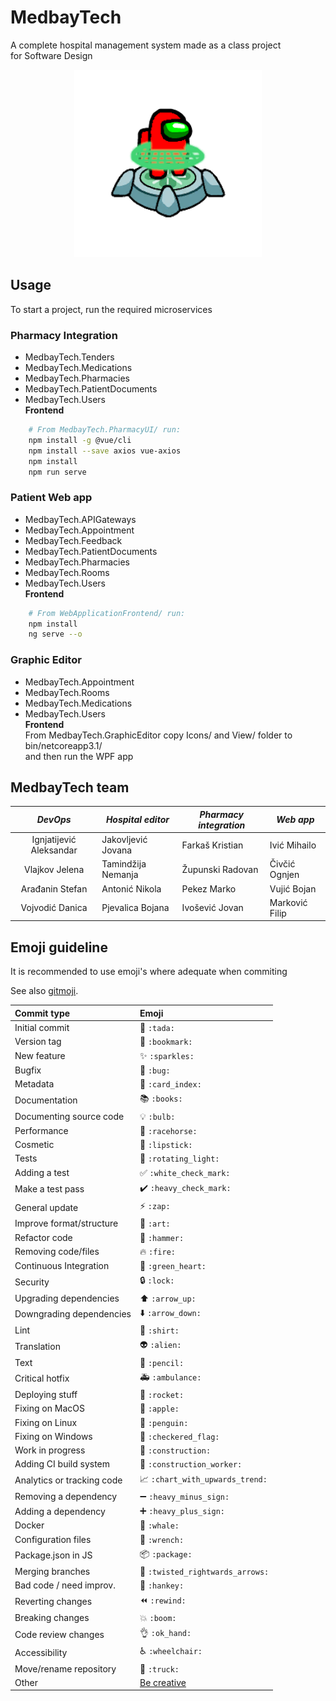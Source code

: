 # MedbayTech
A complete hospital management system made as a class project  
for Software Design  
<p align="center">
    <img src="imgs/amongusscan.png" />
</p> 

## Usage
To start a project, run the required microservices

### Pharmacy Integration
- MedbayTech.Tenders
- MedbayTech.Medications
- MedbayTech.Pharmacies
- MedbayTech.PatientDocuments
- MedbayTech.Users  
**Frontend**  
``` bash
    # From MedbayTech.PharmacyUI/ run:
    npm install -g @vue/cli
    npm install --save axios vue-axios
    npm install
    npm run serve
```
### Patient Web app
- MedbayTech.APIGateways
- MedbayTech.Appointment
- MedbayTech.Feedback
- MedbayTech.PatientDocuments
- MedbayTech.Pharmacies
- MedbayTech.Rooms
- MedbayTech.Users  
**Frontend**  
``` bash
    # From WebApplicationFrontend/ run:
    npm install
    ng serve --o
```

### Graphic Editor
- MedbayTech.Appointment
- MedbayTech.Rooms
- MedbayTech.Medications
- MedbayTech.Users  
**Frontend**  
From MedbayTech.GraphicEditor copy Icons/ and View/ folder to bin/netcoreapp3.1/  
and then run the WPF app


## MedbayTech team
|         *DevOps*        | *Hospital editor*  | *Pharmacy integration* | *Web app*      |
|:-----------------------:|--------------------|------------------------|----------------|
| Ignjatijević Aleksandar | Jakovljević Jovana | Farkaš Kristian        | Ivić Mihailo   |
| Vlajkov Jelena          | Tamindžija Nemanja | Župunski Radovan       | Čivčić Ognjen  |
| Arađanin Stefan         | Antonić Nikola     | Pekez Marko            | Vujić Bojan    |
| Vojvodić Danica         | Pjevalica Bojana   | Ivošević Jovan         | Marković Filip | 

## Emoji guideline
It is recommended to use emoji's where adequate when commiting  

See also [gitmoji](https://gitmoji.carloscuesta.me/).

|   Commit type              | Emoji                                         |
|:---------------------------|:----------------------------------------------|
| Initial commit             | :tada: `:tada:`                               |
| Version tag                | :bookmark: `:bookmark:`                       |
| New feature                | :sparkles: `:sparkles:`                       |
| Bugfix                     | :bug: `:bug:`                                 |
| Metadata                   | :card_index: `:card_index:`                   |
| Documentation              | :books: `:books:`                             |
| Documenting source code    | :bulb: `:bulb:`                               |
| Performance                | :racehorse: `:racehorse:`                     |
| Cosmetic                   | :lipstick: `:lipstick:`                       |
| Tests                      | :rotating_light: `:rotating_light:`           |
| Adding a test              | :white_check_mark: `:white_check_mark:`       |
| Make a test pass           | :heavy_check_mark: `:heavy_check_mark:`       |
| General update             | :zap: `:zap:`                                 |
| Improve format/structure   | :art: `:art:`                                 |
| Refactor code              | :hammer: `:hammer:`                           |
| Removing code/files        | :fire: `:fire:`                               |
| Continuous Integration     | :green_heart: `:green_heart:`                 |
| Security                   | :lock: `:lock:`                               |
| Upgrading dependencies     | :arrow_up: `:arrow_up:`                       |
| Downgrading dependencies   | :arrow_down: `:arrow_down:`                   |
| Lint                       | :shirt: `:shirt:`                             |
| Translation                | :alien: `:alien:`                             |
| Text                       | :pencil: `:pencil:`                           |
| Critical hotfix            | :ambulance: `:ambulance:`                     |
| Deploying stuff            | :rocket: `:rocket:`                           |
| Fixing on MacOS            | :apple: `:apple:`                             |
| Fixing on Linux            | :penguin: `:penguin:`                         |
| Fixing on Windows          | :checkered_flag: `:checkered_flag:`           |
| Work in progress           | :construction:  `:construction:`              |
| Adding CI build system     | :construction_worker: `:construction_worker:` |
| Analytics or tracking code | :chart_with_upwards_trend: `:chart_with_upwards_trend:` |
| Removing a dependency      | :heavy_minus_sign: `:heavy_minus_sign:`       |
| Adding a dependency        | :heavy_plus_sign: `:heavy_plus_sign:`         |
| Docker                     | :whale: `:whale:`                             |
| Configuration files        | :wrench: `:wrench:`                           |
| Package.json in JS         | :package: `:package:`                         |
| Merging branches           | :twisted_rightwards_arrows: `:twisted_rightwards_arrows:` |
| Bad code / need improv.    | :hankey: `:hankey:`                           |
| Reverting changes          | :rewind: `:rewind:`                           |
| Breaking changes           | :boom: `:boom:`                               |
| Code review changes        | :ok_hand: `:ok_hand:`                         |
| Accessibility              | :wheelchair: `:wheelchair:`                   |
| Move/rename repository     | :truck: `:truck:`                             |
| Other                      | [Be creative](http://www.emoji-cheat-sheet.com/)  |
